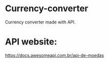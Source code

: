 # Currency-converter

Currency converter made with API.

# API website:

https://docs.awesomeapi.com.br/api-de-moedas
